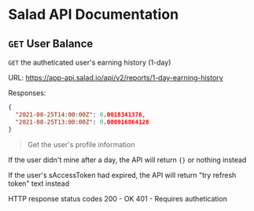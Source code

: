 # Salad API Documentation

## `GET` User Balance
`GET` the autheticated user's earning history (1-day)

URL: https://app-api.salad.io/api/v2/reports/1-day-earning-history

Responses:
```json
{
  "2021-08-25T14:00:00Z": 0.0018341376,
  "2021-08-25T13:00:00Z": 0.000916864128
}
```

> Get the user's profile information

If the user didn't mine after a day, the API will return `{}` or nothing instead

If the user's sAccessToken had expired, the API will return "try refresh token" text instead

HTTP response status codes
200	- OK
401 - Requires authetication